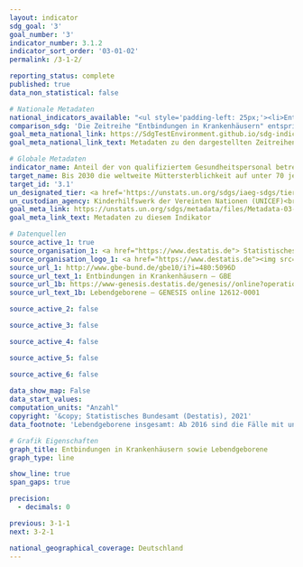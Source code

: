 ```yaml
---
layout: indicator    
sdg_goal: '3'    
goal_number: '3'    
indicator_number: 3.1.2    
indicator_sort_order: '03-01-02'    
permalink: /3-1-2/    

reporting_status: complete    
published: true    
data_non_statistical: false    

# Nationale Metadaten    
national_indicators_available: "<ul style='padding-left: 25px;'><li>Entbindungen in Krankenhäusern</li> <li> Lebendgeborene insgesamt</li></ul>"    
comparison_sdg: 'Die Zeitreihe "Entbindungen in Krankenhäusern" entspricht teilweise den globalen Metadaten. Die Zeitreihe "Lebendgeborene insgesamt" bietet zusätzliche Informationen.'    
goal_meta_national_link: https://SdgTestEnvironment.github.io/sdg-indicators/public/MetaDe/3.1.2.pdf    
goal_meta_national_link_text: Metadaten zu den dargestellten Zeitreihen    

# Globale Metadaten    
indicator_name: Anteil der von qualifiziertem Gesundheitspersonal betreuten Geburten    
target_name: Bis 2030 die weltweite Müttersterblichkeit auf unter 70 je 100&nbsp;000 Lebendgeburten senken    
target_id: '3.1'    
un_designated_tier: <a href='https://unstats.un.org/sdgs/iaeg-sdgs/tier-classification/' title='Klicken Sie hier um weitere Informationen zur UN-Tier-Klassifikation zu erhalten.'  target='_blank'>Tier I</a>    
un_custodian_agency: Kinderhilfswerk der Vereinten Nationen (UNICEF)<br>Weltgesundheitsorganisation (WHO)    
goal_meta_link: https://unstats.un.org/sdgs/metadata/files/Metadata-03-01-02.pdf    
goal_meta_link_text: Metadaten zu diesem Indikator        

# Datenquellen
source_active_1: true
source_organisation_1: <a href="https://www.destatis.de"> Statistisches Bundesamt (Destatis) </a>
source_organisation_logo_1: <a href="https://www.destatis.de"><img src="https://g205sdgs.github.io/sdg-indicators/public/OrgImgDe/destatis.png" alt="Logo destatis" style="height:60px; width:148px"/></a>
source_url_1: http://www.gbe-bund.de/gbe10/i?i=480:5096D
source_url_text_1: Entbindungen in Krankenhäusern – GBE
source_url_1b: https://www-genesis.destatis.de/genesis//online?operation=table&code=12612-0001&bypass=true&language=de
source_url_text_1b: Lebendgeborene – GENESIS online 12612-0001

source_active_2: false

source_active_3: false

source_active_4: false

source_active_5: false

source_active_6: false
    
data_show_map: False    
data_start_values:     
computation_units: "Anzahl"    
copyright: '&copy; Statistisches Bundesamt (Destatis), 2021'    
data_footnote: 'Lebendgeborene insgesamt: Ab 2016 sind die Fälle mit unbestimmtem Geschlecht enthalten.'    

# Grafik Eigenschaften    
graph_title: Entbindungen in Krankenhäusern sowie Lebendgeborene    
graph_type: line    

show_line: true
span_gaps: true

precision:
  - decimals: 0    

previous: 3-1-1    
next: 3-2-1    

national_geographical_coverage: Deutschland    
---
```


<span></span>